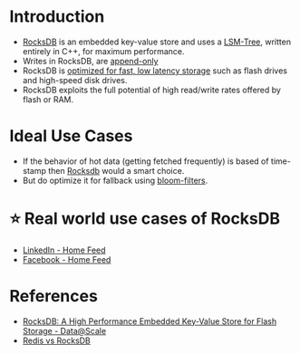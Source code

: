 
# Introduction
- [RocksDB](http://rocksdb.org/) is an embedded key-value store and uses a [LSM-Tree](../5_Database-Internals/LSMTree.md), written entirely in C++, for maximum performance.
- Writes in RocksDB, are [append-only](../5_Database-Internals/AppendOnlyProperty.md)
- RocksDB is [optimized for fast, low latency storage](../../7_Scalability/Latency.md) such as flash drives and high-speed disk drives. 
- RocksDB exploits the full potential of high read/write rates offered by flash or RAM.

# Ideal Use Cases
- If the behavior of hot data (getting fetched frequently) is based of time-stamp then [Rocksdb]() would a smart choice.
- But do optimize it for fallback using [bloom-filters](../5_Database-Internals/LSMTree.md).

# :star: Real world use cases of RocksDB
- [LinkedIn - Home Feed](https://github.com/Anshul619/Tech-Stacks-Live-Apps/tree/main/LinkedIn/Readme.md)
- [Facebook - Home Feed](https://github.com/Anshul619/Tech-Stacks-Live-Apps/tree/main/Facebook.md)

# References
- [RocksDB: A High Performance Embedded Key-Value Store for Flash Storage - Data@Scale](https://www.youtube.com/watch?v=V_C-T5S-w8g)
- [Redis vs RocksDB](https://stackoverflow.com/questions/31831706/redis-vs-rocksdb)